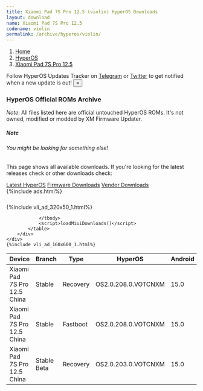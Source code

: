 ```yaml
---
title: Xiaomi Pad 7S Pro 12.5 (violin) HyperOS Downloads
layout: download
name: Xiaomi Pad 7S Pro 12.5
codename: violin
permalink: /archive/hyperos/violin/
---
```

<nav aria-label="breadcrumb">
    <ol class="breadcrumb">
        <li class="breadcrumb-item"><a href="/">Home</a></li>
        <li class="breadcrumb-item"><a href="/hyperos/">HyperOS</a></li>
        <li class="breadcrumb-item active" aria-current="page"><a href="/hyperos/violin/">Xiaomi Pad 7S Pro 12.5</a></li>
    </ol>
</nav>
<div class="alert alert-primary alert-dismissible fade show" role="alert">
    Follow HyperOS Updates Tracker on <a href="https://t.me/MIUIUpdatesTracker" class="alert-link">Telegram</a>
     or <a href="https://twitter.com/MiFwUpdater" class="alert-link">Twitter</a> to get notified when a new update is out!
    <button type="button" class="close" data-dismiss="alert" aria-label="Close">
        <span aria-hidden="true">&times;</span>
    </button>
</div>

### HyperOS Official ROMs Archive
*Note*: All files listed here are official untouched HyperOS ROMs. It's not owned, modified or modded by XM Firmware Updater.
<div class="card">
  <div class="card-body">
    <h5 class="card-title">Note</h5>
    <h6 class="card-subtitle mb-2 text-muted">You might be looking for something else!</h6>
    <p class="card-text">This page shows all available downloads.
     If you're looking for the latest releases check or other downloads check:</p>
    <a href="/hyperos/violin/" class="card-link">Latest HyperOS</a>
    <a href="/firmware/violin/" class="card-link">Firmware Downloads</a>
    <a href="/vendor/violin/" class="card-link">Vendor Downloads</a>
  </div>
</div>
{%include ads.html%}
<div class="row justify-content-center">
    <div class="col-10">
        <div class="table-responsive-md" style="margin-top: 25px;">
            {%include vli_ad_320x50_1.html%}
            <table id="miui" class="display dt-responsive nowrap compact table table-striped table-hover table-sm">
                <thead class="thead-dark">
                    <tr>
                        <th data-ref="device">Device</th>
                        <th data-ref="branch">Branch</th>
                        <th data-ref="type">Type</th>
                        <th data-ref="miui">HyperOS</th>
                        <th data-ref="android">Android</th>
                        <th data-ref="size">Size</th>
                        <th data-ref="size">Date</th>
                        <th data-ref="link">Link</th>
                    </tr>
                </thead>
                <tbody>
                <tr><td>Xiaomi Pad 7S Pro 12.5 China</td><td>Stable</td><td>Recovery</td><td>OS2.0.208.0.VOTCNXM</td><td>15.0</td><td>8.2 GB</td><td>2025-06-26</td><td><a href="/hyperos/violin/stable/OS2.0.208.0.VOTCNXM/">Download</a></td></tr>
<tr><td>Xiaomi Pad 7S Pro 12.5 China</td><td>Stable</td><td>Fastboot</td><td>OS2.0.208.0.VOTCNXM</td><td>15.0</td><td>9.5 GB</td><td>2025-06-21</td><td><a href="/hyperos/violin/stable/OS2.0.208.0.VOTCNXM/">Download</a></td></tr>
<tr><td>Xiaomi Pad 7S Pro 12.5 China</td><td>Stable Beta</td><td>Recovery</td><td>OS2.0.203.0.VOTCNXM</td><td>15.0</td><td>7.9 GB</td><td>2025-06-26</td><td><a href="/hyperos/violin/stable beta/OS2.0.203.0.VOTCNXM/">Download</a></td></tr>

                </tbody>
                <script>loadMiuiDownloads()</script>
            </table>
        </div>
    </div>
    {%include vli_ad_160x600_1.html%}
</div>

